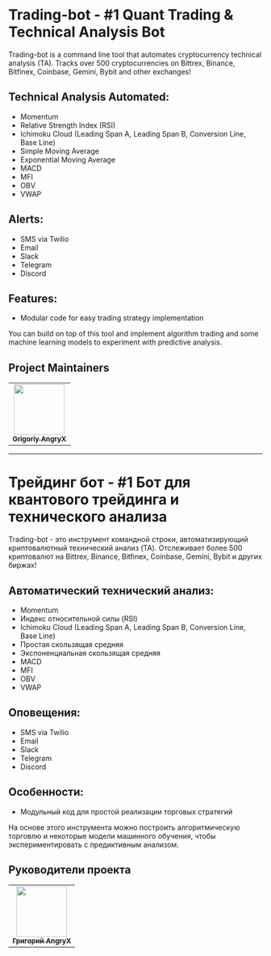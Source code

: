 # Trading-bot - #1 Quant Trading & Technical Analysis Bot

Trading-bot is a command line tool that automates cryptocurrency technical analysis (TA). Tracks over 500 cryptocurrencies on Bittrex, Binance, Bitfinex, Coinbase, Gemini, Bybit and other exchanges! 

## Technical Analysis Automated:

- Momentum
- Relative Strength Index (RSI)
- Ichimoku Cloud (Leading Span A, Leading Span B, Conversion Line, Base Line)
- Simple Moving Average
- Exponential Moving Average
- MACD
- MFI
- OBV
- VWAP

## Alerts:

- SMS via Twilio
- Email
- Slack
- Telegram
- Discord

## Features:

- Modular code for easy trading strategy implementation

You can build on top of this tool and implement algorithm trading and some machine learning models to experiment with predictive analysis.

## Project Maintainers

<table>
  <tr>
    <td align="center"><a href="https://github.com/AngryX-27"><img src="https://avatars.githubusercontent.com/u/200900751?u=78819056ffb29fc0304de5f7e949203616343b8e&v=4" width="100px;" alt=""/><br /><sub><b>Grigoriy AngryX</b></sub></a></td>
  </tr>
</table>


---


# Трейдинг бот - #1 Бот для квантового трейдинга и технического анализа

Trading-bot - это инструмент командной строки, автоматизирующий криптовалютный технический анализ (TA). Отслеживает более 500 криптовалют на Bittrex, Binance, Bitfinex, Coinbase, Gemini, Bybit и других биржах!

## Автоматический технический анализ:

- Momentum
- Индекс относительной силы (RSI)
- Ichimoku Cloud (Leading Span A, Leading Span B, Conversion Line, Base Line)
- Простая скользящая средняя
- Экспоненциальная скользящая средняя
- MACD
- MFI
- OBV
- VWAP

## Оповещения:

- SMS via Twilio
- Email
- Slack
- Telegram
- Discord

## Особенности:

- Модульный код для простой реализации торговых стратегий

На основе этого инструмента можно построить алгоритмическую торговлю и некоторые модели машинного обучения, чтобы экспериментировать с предиктивным анализом.

## Руководители проекта

<table>
  <tr>
    <td align="center"><a href="https://github.com/AngryX-27"><img src="https://avatars.githubusercontent.com/u/200900751?u=78819056ffb29fc0304de5f7e949203616343b8e&v=4" width="100px;" alt=""/><br /><sub><b>Григорий AngryX</b></sub></a></td>
  </tr>
</table>
